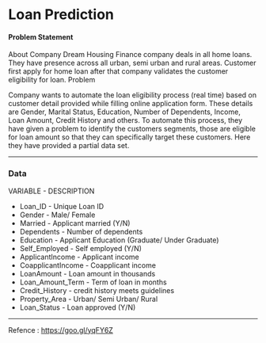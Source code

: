 # Loan Prediction

#### Problem Statement
About Company
Dream Housing Finance company deals in all home loans. They have presence across all urban, semi urban and rural areas. Customer first apply for home loan after that company validates the customer eligibility for loan.
Problem

Company wants to automate the loan eligibility process (real time) based on customer detail provided while filling online application form. These details are Gender, Marital Status, Education, Number of Dependents, Income, Loan Amount, Credit History and others. To automate this process, they have given a problem to identify the customers segments, those are eligible for loan amount so that they can specifically target these customers. Here they have provided a partial data set.

----

### Data

VARIABLE      -   DESCRIPTION
- Loan_ID     -   Unique Loan ID
- Gender      -   Male/ Female
- Married     -   Applicant married (Y/N)
- Dependents  -   Number of dependents
- Education   -   Applicant Education (Graduate/ Under Graduate)
- Self_Employed   -   Self employed (Y/N)
- ApplicantIncome -   Applicant income
- CoapplicantIncome   -   Coapplicant income
- LoanAmount  -   Loan amount in thousands
- Loan_Amount_Term    -   Term of loan in months
- Credit_History  -   credit history meets guidelines
- Property_Area   -   Urban/ Semi Urban/ Rural
- Loan_Status     -   Loan approved (Y/N)

---

Refence : https://goo.gl/yqFY6Z
